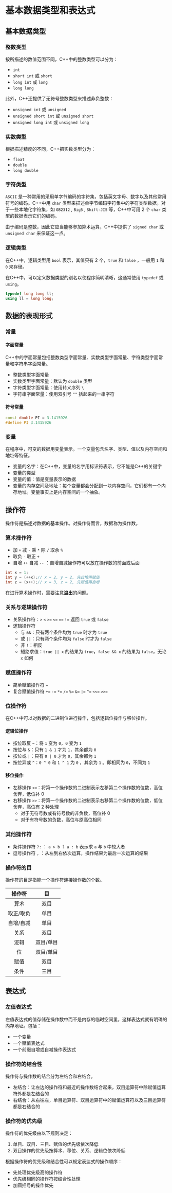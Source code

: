# 基本数据类型和表达式

## 基本数据类型

### 整数类型

按所描述的数值范围不同，C++中的整数类型可以分为：

- `int`
- `short int` 或 `short`
- `long int` 或 `long`
- `long long`

此外，C++还提供了无符号整数类型来描述非负整数：

- `unsigned int` 或 `unsigned`
- `unsigned short int` 或 `unsigned short`
- `unsigned long int` 或 `unsigned long`

### 实数类型

根据描述精度的不同，C++把实数类型分为：

- `float`
- `double`
- `long double`

### 字符类型

`ASCII` 是一种常用的采用单字节编码的字符集，包括英文字母、数字以及其他常用符号的编码。C++中用 `char` 类型来描述单字节编码字符集中的字符类型数据。对于一些本地化字符集，如 `GB2312` , `Big5` , `Shift-JIS` 等，C++中可用 2 个 `char` 类型的数据表示它们的编码。

由于编码是整数，因此它应当能够参加算术运算，C++中提供了 `signed char` 或 `unsigned char` 来保证这一点。

### 逻辑类型

在C++中，逻辑类型用 `bool` 表示，其值只有 2 个，`true` 和 `false` ，一般用 `1` 和 `0` 来存储。

在C++中，可以定义数据类型的别名以使程序简明清晰，这通常使用 `typedef` 或 `using`。

```cpp
typedef long long ll;
using ll = long long;
```

## 数据的表现形式

### 常量

#### 字面常量

C++中的字面常量包括整数类型字面常量、实数类型字面常量、字符类型字面常量和字符串字面常量。

- 整数类型字面常量
- 实数类型字面常量：默认为 `double` 类型
- 字符类型字面常量：使用转义序列 `\` 
- 字符串字面常量：使用双引号 `""` 括起来的一串字符

#### 符号常量

```cpp
const double PI = 3.1415926
#define PI 3.1415926
```

### 变量

在程序中，可变的数据用变量表示。一个变量包含名字、类型、值以及内存空间和地址等特征。

- 变量的名字：在C++中，变量的名字用标识符表示，它不能是C++的关键字
- 变量的类型
- 变量的值：值是变量表示的数据
- 变量的内存空间及地址：每个变量都会分配到一块内存空间，它们都有一个内存地址。变量事实上是内存空间的一个抽象。

## 操作符

操作符是描述对数据的基本操作。对操作符而言，数据称为操作数。

### 算术操作符

- 加 `+` 减 `-` 乘 `*` 除 `/` 取余 `%`
- 取负 `-` 取正 `+`
- 自增 `++` 自减 `--` ：自增自减操作符可以放在操作数的前面或后面

```cpp
int x = 1;
int y = (++x);// x = 2, y = 2, 先自增再赋值
int z = (x++);// x = 3, z = 2, 先赋值再自增
```

在进行算术操作时，需要注意**溢出**的问题。

### 关系与逻辑操作符

- 关系操作符：`>` `<` `>=` `<=` `==` `!=` 返回 `true` 或 `false`
- 逻辑操作符
    - 与 `&&`：只有两个条件均为 `true` 时才为 `true`
    - 或 `||`：只有两个条件均为 `false` 时才为 `false`
    - 非 `!`：相反
    - 短路求值：`true || x` 的结果为 `true`，`false && x` 的结果为 `false`，无论 `x` 如何

### 赋值操作符

- 简单赋值操作符 `=`
- 复合赋值操作符 `+=` `-=` `*=` `/=` `%=` `&=` `|=` `^=` `<<=` `>>=`

### 位操作符

在C++中可以对数据的二进制位进行操作，包括逻辑位操作与移位操作。

#### 逻辑位操作

- 按位取反 `~`：将 `1` 变为 `0`，`0` 变为 `1`
- 按位与 `&`：只有 `1 & 1` 才为 `1`，其余都为 `0`
- 按位或 `|`：只有 `0 | 0` 才为 `0`，其余都为 `1`
- 按位异或 `^`：`0 ^ 0` 和 `1 ^ 1` 为 `0` ，其余为 `1` 。即相同为 `0`，不同为 `1`

#### 移位操作

- 左移操作 `<<`：将第一个操作数的二进制表示左移第二个操作数的位数，高位舍弃，低位补 0
- 右移操作 `>>`：将第一个操作数的二进制表示右移第二个操作数的位数，低位舍弃，高位有 2 种处理
    - 对于无符号数或有符号数的非负数，高位补 0
    - 对于有符号数的负数，高位与原高位相同

### 其他操作符

- 条件操作符 `?:` ： `a > b ? a : b` 表示求 `a` 与 `b`  中较大者
- 逗号操作符 `,` ：从左到右依次运算，操作结果为最后一次运算的结果

### 操作符的目

操作符的目是指能一个操作符连接操作数的个数。

|  操作符   |    目     |
| :-------: | :-------: |
|   算术    |   双目    |
| 取正/取负 |   单目    |
| 自增/自减 |   单目    |
|   关系    |   双目    |
|   逻辑    | 双目/单目 |
|    位     | 双目/单目 |
|   赋值    |   双目    |
|   条件    |   三目    |

## 表达式

### 左值表达式

左值表达式的值存储在操作数中而不是内存的临时空间里，这样表达式就有明确的内存地址。包括：

- 一个变量
- 一个赋值表达式
- 一个前缀自增或自减操作表达式

### 操作符的结合性

操作符与操作数的结合分为左结合和右结合。

- 左结合：让左边的操作符和最近的操作数结合起来，双目运算符中除赋值运算符外都是左结合的
- 右结合：从右往左，单目运算符、双目运算符中的赋值运算符以及三目运算符都是右结合的

### 操作符的优先级

操作符的优先级由以下规则决定：

1. 单目、双目、三目、赋值的优先级依次降低
2. 双目操作的优先级按算术、移位、关系、逻辑位依次降低

根据操作符的优先级和结合性可以规定表达式的操作顺序：

- 先处理优先级高的操作符
- 优先级相同的操作符按结合性处理
- 加圆括号的操作优先